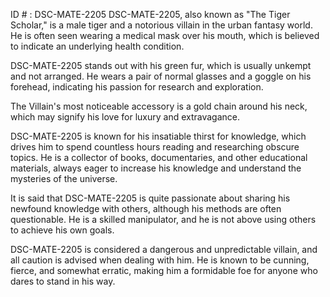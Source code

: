 ID # : DSC-MATE-2205
DSC-MATE-2205, also known as "The Tiger Scholar," is a male tiger and a notorious villain in the urban fantasy world. He is often seen wearing a medical mask over his mouth, which is believed to indicate an underlying health condition.

DSC-MATE-2205 stands out with his green fur, which is usually unkempt and not arranged. He wears a pair of normal glasses and a goggle on his forehead, indicating his passion for research and exploration.

The Villain's most noticeable accessory is a gold chain around his neck, which may signify his love for luxury and extravagance.

DSC-MATE-2205 is known for his insatiable thirst for knowledge, which drives him to spend countless hours reading and researching obscure topics. He is a collector of books, documentaries, and other educational materials, always eager to increase his knowledge and understand the mysteries of the universe.

It is said that DSC-MATE-2205 is quite passionate about sharing his newfound knowledge with others, although his methods are often questionable. He is a skilled manipulator, and he is not above using others to achieve his own goals.

DSC-MATE-2205 is considered a dangerous and unpredictable villain, and all caution is advised when dealing with him. He is known to be cunning, fierce, and somewhat erratic, making him a formidable foe for anyone who dares to stand in his way.